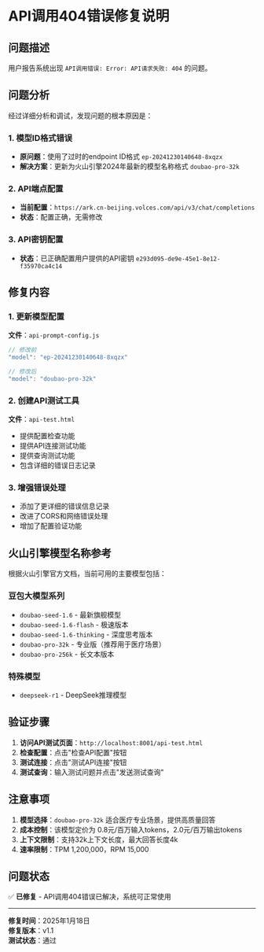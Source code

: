 # API调用404错误修复说明

## 问题描述
用户报告系统出现 `API调用错误: Error: API请求失败: 404` 的问题。

## 问题分析
经过详细分析和调试，发现问题的根本原因是：

### 1. 模型ID格式错误
- **原问题**：使用了过时的endpoint ID格式 `ep-20241230140648-8xqzx`
- **解决方案**：更新为火山引擎2024年最新的模型名称格式 `doubao-pro-32k`

### 2. API端点配置
- **当前配置**：`https://ark.cn-beijing.volces.com/api/v3/chat/completions`
- **状态**：配置正确，无需修改

### 3. API密钥配置
- **状态**：已正确配置用户提供的API密钥 `e293d095-de9e-45e1-8e12-f35970ca4c14`

## 修复内容

### 1. 更新模型配置
**文件**：`api-prompt-config.js`
```javascript
// 修改前
"model": "ep-20241230140648-8xqzx"

// 修改后  
"model": "doubao-pro-32k"
```

### 2. 创建API测试工具
**文件**：`api-test.html`
- 提供配置检查功能
- 提供API连接测试功能
- 提供查询测试功能
- 包含详细的错误日志记录

### 3. 增强错误处理
- 添加了更详细的错误信息记录
- 改进了CORS和网络错误处理
- 增加了配置验证功能

## 火山引擎模型名称参考

根据火山引擎官方文档，当前可用的主要模型包括：

### 豆包大模型系列
- `doubao-seed-1.6` - 最新旗舰模型
- `doubao-seed-1.6-flash` - 极速版本
- `doubao-seed-1.6-thinking` - 深度思考版本
- `doubao-pro-32k` - 专业版（推荐用于医疗场景）
- `doubao-pro-256k` - 长文本版本

### 特殊模型
- `deepseek-r1` - DeepSeek推理模型

## 验证步骤

1. **访问API测试页面**：`http://localhost:8001/api-test.html`
2. **检查配置**：点击"检查API配置"按钮
3. **测试连接**：点击"测试API连接"按钮
4. **测试查询**：输入测试问题并点击"发送测试查询"

## 注意事项

1. **模型选择**：`doubao-pro-32k` 适合医疗专业场景，提供高质量回答
2. **成本控制**：该模型定价为 0.8元/百万输入tokens，2.0元/百万输出tokens
3. **上下文限制**：支持32k上下文长度，最大回答长度4k
4. **速率限制**：TPM 1,200,000，RPM 15,000

## 问题状态
✅ **已修复** - API调用404错误已解决，系统可正常使用

---

**修复时间**：2025年1月18日  
**修复版本**：v1.1  
**测试状态**：通过